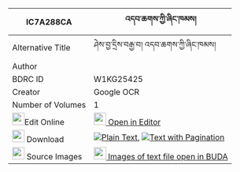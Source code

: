 |IC7A288CA|འདབ་ཆགས་ཀྱི་ཞིང་ཁམས། 
| --- | --- 
|Alternative Title |ཤེས་བྱ་དྲིས་བརྒྱ་བ། འདབ་ཆགས་ཀྱི་ཞིང་ཁམས།
|Author | 
|BDRC ID | W1KG25425
|Creator | Google OCR
|Number of Volumes| 1
|<img width="25" src="https://img.icons8.com/color/25/000000/edit-property.png">Edit Online| [<img width="25" src="https://avatars.githubusercontent.com/u/45091458?s=200&v=4"> Open in Editor](http://editor.openpecha.org/IC7A288CA)
|<img width="25" src="https://img.icons8.com/fluent/48/000000/download-2.png"/>  Download | [![](https://img.icons8.com/color/20/000000/txt.png)Plain Text](https://github.com/Openpecha/IC7A288CA/releases/download/v1/dabchak_kyi_shyingkham_plain_IC7A288CA.zip), [![](https://img.icons8.com/color/20/000000/txt.png)Text with Pagination](https://github.com/Openpecha/IC7A288CA/releases/download/v1/dabchak_kyi_shyingkham_pages_IC7A288CA.zip)
|<img width="25" src="https://img.icons8.com/plasticine/100/000000/pictures-folder.png"/>  Source Images | [<img width="25" src="https://library.bdrc.io/icons/BUDA-small.svg"> Images of text file open in BUDA](https://library.bdrc.io/show/bdr:W1KG25425)